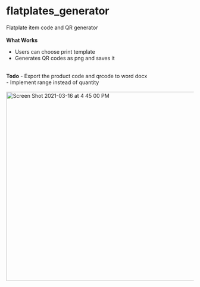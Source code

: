 # flatplates_generator
 Flatplate item code and QR generator <br><br>
<b>What Works</b>
 - Users can choose print template
 - Generates QR codes as png and saves it
 <br>
<b>Todo</b>
- Export the product code and qrcode to word docx<br>
- Implement range instead of quantity

<br>
<br>
<img width="507" alt="Screen Shot 2021-03-16 at 4 45 00 PM" src="https://user-images.githubusercontent.com/31088155/111377377-f3d4bb00-8676-11eb-91f1-1e3439fe6cef.png">
